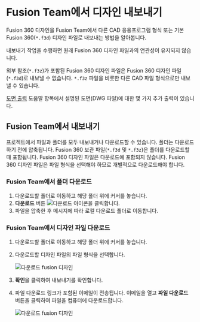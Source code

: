 Fusion Team에서 디자인 내보내기
======================

Fusion 360 디자인을 Fusion Team에서 다른 CAD 응용프로그램 형식 또는 기본 Fusion 360(`*.f3d`) 디자인 파일로 내보내는 방법을 알아봅니다.

내보내기 작업을 수행하면 원래 Fusion 360 디자인 파일과의 연관성이 유지되지 않습니다.

외부 참조(`*.f3z`)가 포함된 Fusion 360 디자인 파일은 Fusion 360 디자인 파일(`*.f3d`)로 내보낼 수 없습니다. `*.f3z` 파일을 비롯한 다른 CAD 파일 형식으로만 내보낼 수 있습니다.

[도면 출력](https://help.autodesk.com/view/fusion360/KOR/?contextId=DRAWINGS-OUTPUT-DWG-CMD) 도움말 항목에서 설명된 도면(DWG 파일)에 대한 몇 가지 추가 출력이 있습니다.

Fusion Team에서 내보내기
------------------

프로젝트에서 파일과 폴더를 모두 내보내거나 다운로드할 수 있습니다. 폴더는 다운로드하기 전에 압축됩니다. Fusion 360 보관 파일(`*.f3d` 및 `*.f3z`)은 폴더를 다운로드할 때 포함됩니다. Fusion 360 디자인 파일은 다운로드에 포함되지 않습니다. Fusion 360 디자인 파일은 파일 형식을 선택해야 하므로 개별적으로 다운로드해야 합니다.

### Fusion Team에서 폴더 다운로드

1.  다운로드할 폴더로 이동하고 해당 폴더 위에 커서를 놓습니다.
2.  **다운로드** 버튼 ![다운로드 아이콘](https://help.autodesk.com/cloudhelp/KOR/Fusion-Import/images/icon-download.png)을 클릭합니다.
3.  파일을 압축한 후 메시지에 따라 로컬 다운로드 폴더로 이동합니다.

### Fusion Team에서 디자인 파일 다운로드

1.  다운로드할 폴더로 이동하고 해당 폴더 위에 커서를 놓습니다.
    
2.  다운로드할 디자인 파일의 파일 형식을 선택합니다.
    
    ![다운로드 fusion 디자인](https://help.autodesk.com/cloudhelp/KOR/Fusion-Import/images/design-export-designs-in-team.png)
    
3.  **확인**을 클릭하여 내보내기를 확인합니다.
    
4.  파일 다운로드 링크가 포함된 이메일이 전송됩니다. 이메일을 열고 **파일 다운로드** 버튼을 클릭하여 파일을 컴퓨터에 다운로드합니다.
    
    ![다운로드 fusion 디자인](https://help.autodesk.com/cloudhelp/KOR/Fusion-Import/images/design-export-designs-in-team-email-button.png)